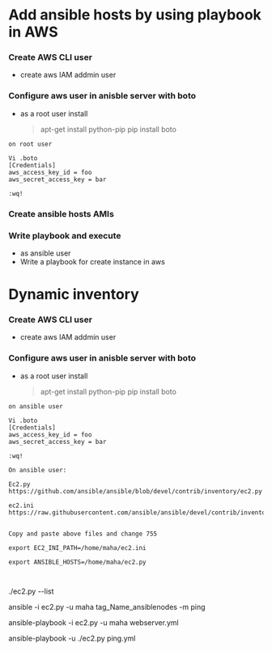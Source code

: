 #  Add ansible hosts by using playbook in AWS

### Create AWS CLI user
   * create aws IAM addmin user

### Configure  aws user in anisble server with boto 
 * as a root user install
   > apt-get install  python-pip
   > pip install  boto

```
on root user

Vi .boto
[Credentials]
aws_access_key_id = foo
aws_secret_access_key = bar

:wq!

```
### Create ansible hosts AMIs
    
### Write playbook and execute
  * as ansible user
  * Write a playbook for create instance in aws






#  Dynamic inventory


### Create AWS CLI user
   * create aws IAM addmin user

### Configure  aws user in anisble server with boto 
 * as a root user install
   > apt-get install  python-pip
   > pip install  boto

```
on ansible user

Vi .boto
[Credentials]
aws_access_key_id = foo
aws_secret_access_key = bar

:wq!

```


```
On ansible user:

Ec2.py 
https://github.com/ansible/ansible/blob/devel/contrib/inventory/ec2.py

ec2.ini
https://raw.githubusercontent.com/ansible/ansible/devel/contrib/inventory/ec2.ini


Copy and paste above files and change 755  

export EC2_INI_PATH=/home/maha/ec2.ini

export ANSIBLE_HOSTS=/home/maha/ec2.py



```
./ec2.py --list

ansible -i ec2.py -u maha tag_Name_ansiblenodes -m ping

ansible-playbook  -i ec2.py -u maha webserver.yml

ansible-playbook -u ./ec2.py  ping.yml


```
